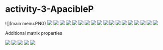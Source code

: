 # activity-3-ApacibleP
![](main menu.PNG)
![](polynomial.PNG)
![](polynomial1.PNG)
![](polynomial2.PNG)
![](polynomial3.PNG)
![](statistics.PNG)
![](statistics1.PNG)
![](statistics2.PNG)
![](statistics3.PNG)
![](statistics4.PNG)
![](statistics5.PNG)
![](matrix.PNG)
![](matrix1.PNG)
![](matrix2.PNG)
![](matrix3.PNG)
![](matrix4.PNG)
![](matrix5.PNG)
![](error.PNG)
![](exit.PNG)

Additional matrix properties

![](matrix2.1.PNG)
![](matrix2.2.PNG)
![](matrix2.3.PNG)
![](matrix2.4.PNG)
![](matrix2.5.PNG)

